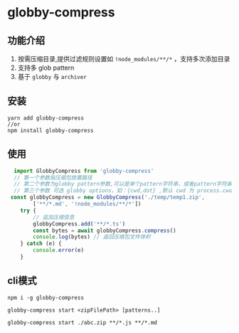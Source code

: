 # globby-compress

## 功能介绍
1. 按需压缩目录,提供过滤规则设置如 `!node_modules/**/*` ，支持多次添加目录
2. 支持多 glob pattern
3. 基于 `globby` 与 `archiver`

## 安装
```
yarn add globby-compress 
//or 
npm install globby-compress 
```

## 使用   
```ts
  import GlobbyCompress from 'globby-compress'
  // 第一个参数指压缩包放置路径
  // 第二个参数为globby pattern参数,可以是单个pattern字符串，或者pattern字符串数组 ["**/*.js"]
  // 第三个参数 可选 globby options，如：{cwd,dot} ,默认 cwd 为 process.cwd()
 const globbyCompress = new GlobbyCompress('./temp/temp1.zip',
        ['**/*.md', '!node_modules/**/*'])
    try {
        // 追加压缩信息
        globbyCompress.add('**/*.ts')
        const bytes = await globbyCompress.compress()
        console.log(bytes) // 返回压缩包文件体积
    } catch (e) {
        console.error(e)
    }  
```

## cli模式
```
npm i -g globby-compress 

globby-compress start <zipFilePath> [patterns..]

globby-compress start ./abc.zip **/*.js **/*.md
```
 
